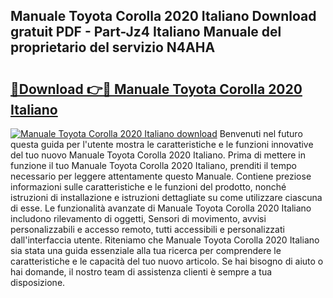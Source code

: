 ## Manuale Toyota Corolla 2020 Italiano Download gratuit PDF - Part-Jz4 Italiano Manuale del proprietario del servizio N4AHA

# <h2><a href="http://dfgsojj.blite.top/?on=Manuale+Toyota+Corolla+2020+Italiano">🔗Download 👉🔴 Manuale Toyota Corolla 2020 Italiano</a></h2>

[![Manuale Toyota Corolla 2020 Italiano download](https://i.imgur.com/lujVjoI.png)](http://dfgsojj.blite.top/?on=Manuale+Toyota+Corolla+2020+Italiano)
Benvenuti nel futuro questa guida per l'utente mostra le caratteristiche e le funzioni innovative del tuo nuovo Manuale Toyota Corolla 2020 Italiano. Prima di mettere in funzione il tuo Manuale Toyota Corolla 2020 Italiano, prenditi il tempo necessario per leggere attentamente questo Manuale. Contiene preziose informazioni sulle caratteristiche e le funzioni del prodotto, nonché istruzioni di installazione e istruzioni dettagliate su come utilizzare ciascuna di esse. Le funzionalità avanzate di Manuale Toyota Corolla 2020 Italiano includono rilevamento di oggetti, Sensori di movimento, avvisi personalizzabili e accesso remoto, tutti accessibili e personalizzati dall'interfaccia utente. Riteniamo che Manuale Toyota Corolla 2020 Italiano sia stata una guida essenziale alla tua ricerca per comprendere le caratteristiche e le capacità del tuo nuovo articolo. Se hai bisogno di aiuto o hai domande, il nostro team di assistenza clienti è sempre a tua disposizione.
